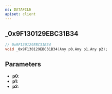 ```yaml
---
ns: DATAFILE
apiset: client
---
```

## _0x9F130129EBC31B34

```c
// 0x9F130129EBC31B34
void _0x9F130129EBC31B34(Any p0,Any p1,Any p2);
```


## Parameters
* **p0**:
* **p1**:
* **p2**: